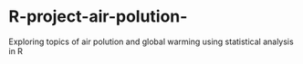 # R-project-air-polution-
Exploring topics of air polution and global warming using statistical analysis in R
